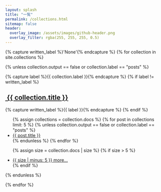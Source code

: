 ```yaml
---
layout: splash
title: "一覧"
permalink: /collections.html
sitemap: false
header:
  overlay_image: /assets/images/github-header.png
  overlay_filter: rgba(255, 255, 255, 0.5)
---
```


{% capture written_label %}'None'{% endcapture %}
{% for collection in site.collections %}

  {% unless collection.output == false or collection.label == "posts" %}
  <div class="collections">
    {% capture label %}{{ collection.label }}{% endcapture %}
    {% if label != written_label %}
      <h2 id="{{ label | slugify }}" class="archive__subtitle"><a href="{{ site.baseurl }}/{{ label }}/index.html"><i class="fas fa-folder-open"></i>&nbsp;{{ collection.title }}</a></h2>
      {% capture written_label %}{{ label }}{% endcapture %}
    {% endif %}
  <ul class="fa-ul">
  {% assign collections = collection.docs %}
  {% for post in collections limit: 5 %}
    {% unless collection.output == false or collection.label == "posts" %}
	  <li><span class="fa-li"><i class="fas fa-file-alt"></i></span><a href="{{ post.url }}">{{ post.title }}</a></li>
    {% endunless %}
  {% endfor %}

  {% assign size = collection.docs | size %}
  {% if size > 5 %}
    <li><span class="fa-li"><i class="fas fa-folder-open"></i></span><a href="{{ site.baseurl }}/{{ label }}/index.html">{{ size | minus: 5 }} more...</a></li>
  {% endif %}
  </ul>
  </div>
  {% endunless %}

{% endfor %}